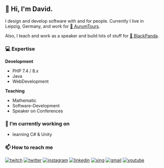 ## 👋 Hi, I'm David.

I design and develop software with and for people. Currently I live in Leipzig, Germany, and work for [🌇 AurumTours](https://www.aurumtours.de/).

Also, I teach and work as a speaker and build lots of stuff for [🐼 BlackPanda](https://www.blackpanda.media).

### 💻 Expertise

**Development**

- PHP 7.4 / 8.x
- Java
- WebDevelopment

**Teaching**
- Mathematic
- Software-Development
- Speaker on Conferences

### 🔭 I’m currently working on
- learning C# & Unity 

### 📫 How to reach me
[![twitch](https://img.shields.io/badge/Twitch-9146FF?style=for-the-badge&logo=Twitch&logoColor=white)](https://www.twitch.tv/panvid)
[![twitter](https://img.shields.io/badge/Twitter-1DA1F2?style=for-the-badge&logo=Twitter&logoColor=white)](https://twitter.com/pan__vid)
[![instagram](https://img.shields.io/badge/Instagram-E4405F?style=for-the-badge&logo=Instagram&logoColor=white)](https://www.instagram.com/pan.vid/)
[![linkedin](https://img.shields.io/badge/LinkedIn-0A66C2?style=for-the-badge&logo=LinkedIn&logoColor=white)](https://www.linkedin.com/in/david-pauli-230887113/)
[![xing](https://img.shields.io/badge/Xing-006567?style=for-the-badge&logo=Xing&logoColor=white)](https://www.xing.com/profile/David_Pauli6/cv)
[![gmail](https://img.shields.io/badge/Gmail-EA4335?style=for-the-badge&logo=Gmail&logoColor=white)](mailto:bepeppered@gmail.com)
[![youtube](https://img.shields.io/badge/YouTube-FF0000?style=for-the-badge&logo=YouTube&logoColor=white)](https://www.youtube.com/user/bepeppered/featured)

